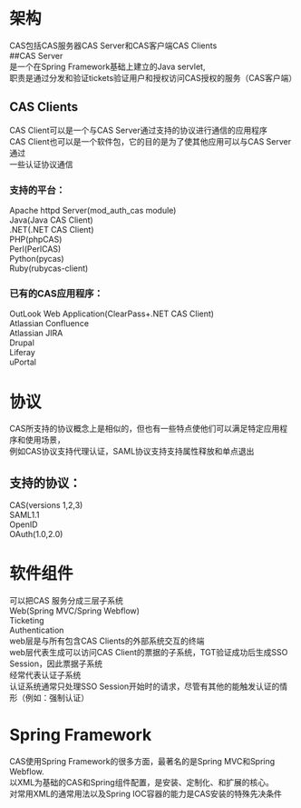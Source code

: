 # 架构  
CAS包括CAS服务器CAS Server和CAS客户端CAS Clients  
##CAS Server  
  是一个在Spring Framework基础上建立的Java servlet,  
  职责是通过分发和验证tickets验证用户和授权访问CAS授权的服务（CAS客户端）  
## CAS Clients   
  CAS Client可以是一个与CAS Server通过支持的协议进行通信的应用程序  
  CAS Client也可以是一个软件包，它的目的是为了使其他应用可以与CAS Server通过  
  一些认证协议通信  
### 支持的平台：  
  Apache httpd Server(mod_auth_cas module)  
  Java(Java CAS Client)  
  .NET(.NET CAS Client)  
  PHP(phpCAS)  
  Perl(PerlCAS)   
  Python(pycas)   
  Ruby(rubycas-client)  
### 已有的CAS应用程序：  
  OutLook Web Application(ClearPass+.NET CAS Client)  
  Atlassian Confluence  
  Atlassian JIRA  
  Drupal  
  Liferay  
  uPortal  
  
# 协议  
  CAS所支持的协议概念上是相似的，但也有一些特点使他们可以满足特定应用程序和使用场景，  
  例如CAS协议支持代理认证，SAML协议支持支持属性释放和单点退出  
## 支持的协议：  
  CAS(versions 1,2,3)  
  SAML1.1  
  OpenID  
  OAuth(1.0,2.0)  
# 软件组件  
  可以把CAS 服务分成三层子系统  
  Web(Spring MVC/Spring Webflow)  
  Ticketing  
  Authentication  
  web层是与所有包含CAS Clients的外部系统交互的终端  
  web层代表生成可以访问CAS Client的票据的子系统，TGT验证成功后生成SSO Session，因此票据子系统  
  经常代表认证子系统  
  认证系统通常只处理SSO Session开始时的请求，尽管有其他的能触发认证的情形（例如：强制认证）  
# Spring Framework  
  CAS使用Spring Framework的很多方面，最著名的是Spring MVC和Spring Webflow.  
  以XML为基础的CAS和Spring组件配置，是安装、定制化、和扩展的核心。  
  对常用XML的通常用法以及Spring IOC容器的能力是CAS安装的特殊先决条件  
  
